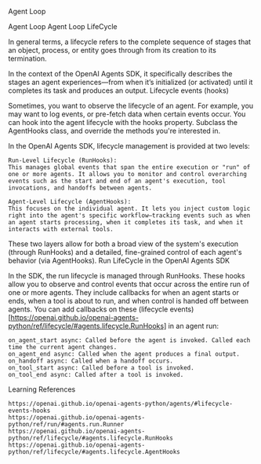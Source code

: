 Agent Loop



Agent Loop Agent Loop
LifeCycle

In general terms, a lifecycle refers to the complete sequence of stages that an object, process, or entity goes through from its creation to its termination.

In the context of the OpenAI Agents SDK, it specifically describes the stages an agent experiences—from when it’s initialized (or activated) until it completes its task and produces an output.
Lifecycle events (hooks)

Sometimes, you want to observe the lifecycle of an agent. For example, you may want to log events, or pre-fetch data when certain events occur. You can hook into the agent lifecycle with the hooks property. Subclass the AgentHooks class, and override the methods you're interested in.

In the OpenAI Agents SDK, lifecycle management is provided at two levels:

    Run-Level Lifecycle (RunHooks):
    This manages global events that span the entire execution or "run" of one or more agents. It allows you to monitor and control overarching events such as the start and end of an agent's execution, tool invocations, and handoffs between agents.

    Agent-Level Lifecycle (AgentHooks):
    This focuses on the individual agent. It lets you inject custom logic right into the agent's specific workflow—tracking events such as when an agent starts processing, when it completes its task, and when it interacts with external tools.

These two layers allow for both a broad view of the system's execution (through RunHooks) and a detailed, fine-grained control of each agent's behavior (via AgentHooks).
Run LifeCycle in the OpenAI Agents SDK

In the SDK, the run lifecycle is managed through RunHooks. These hooks allow you to observe and control events that occur across the entire run of one or more agents. They include callbacks for when an agent starts or ends, when a tool is about to run, and when control is handed off between agents. You can add callbacks on these (lifecycle events)[https://openai.github.io/openai-agents-python/ref/lifecycle/#agents.lifecycle.RunHooks] in an agent run:

    on_agent_start async: Called before the agent is invoked. Called each time the current agent changes.
    on_agent_end async: Called when the agent produces a final output.
    on_handoff async: Called when a handoff occurs.
    on_tool_start async: Called before a tool is invoked.
    on_tool_end async: Called after a tool is invoked.


Learning References

    https://openai.github.io/openai-agents-python/agents/#lifecycle-events-hooks
    https://openai.github.io/openai-agents-python/ref/run/#agents.run.Runner
    https://openai.github.io/openai-agents-python/ref/lifecycle/#agents.lifecycle.RunHooks
    https://openai.github.io/openai-agents-python/ref/lifecycle/#agents.lifecycle.AgentHooks
